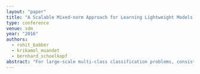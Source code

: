 ```yaml
---
layout: "paper"
title: "A Scalable Mixed-norm Approach for Learning Lightweight Models in Large-scale Classification"
type: conference
venue: sdm
year: "2016"
authors:
  - rohit_babber
  - krikamol_muandet
  - bernhard_schoelkopf
abstract: "For large-scale multi-class classification problems, consisting of tens of thousand target categories, recent works have emphasized the need to store billions of parameters. For instance, the classical l2-norm regularization employed by a state-of-the-art method results in the model size of 17GB for a training set whose size is only 129MB. To the contrary, by using a mixed-norm regularization approach, we show that around 99.5% of the stored parameters is dispensable noise. Using this strategy, we can extract the information relevant for classification, which is constituted in remaining 0.5% of the parameters, and hence demonstrate drastic reduction in model sizes. Furthermore, the proposed method leads to improvement in generalization performance compared to state-of-the-art methods, especially for under-represented categories. Lastly, our method enjoys easy parallelization, and scales well to tens of thousand target categories."
---
```

